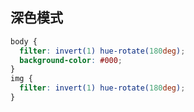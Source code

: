 ## 深色模式

```css
body {
  filter: invert(1) hue-rotate(180deg);
  background-color: #000;
}
img {
  filter: invert(1) hue-rotate(180deg);
}
```

<script setup>
  import demo1 from './demos/demo1.vue'
 
</script>

 <demo1 />
